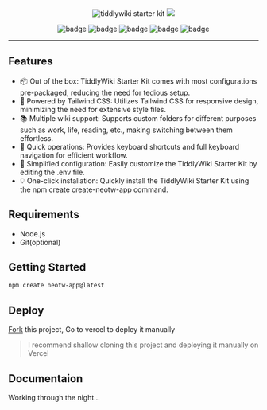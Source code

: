 <center>
    <img src="https://cdn.jsdelivr.net/gh/oeyoews/tiddlywiki-starter-kit@main/img/snapshot02.png" title="tiddlywiki starter kit" class="spotlight rounded-lg" />
    <img src="https://cdn.jsdelivr.net/gh/oeyoews/tiddlywiki-starter-kit@main/img/banner.png"  class="spotlight rounded-lg" />

<!-- <img src="https://img.shields.io/badge/Tiddlywiki5-neotw-green?style=for-the-badge&logo=tiddlywiki"> <img src="https://img.shields.io/badge/dynamic/json?url=https%3A%2F%2Fgithub.com%2Foeyoews%2Ftiddlywiki-starter-kit%2Fraw%2Fmain%2Fpackage.json&query=version&style=for-the-badge&logo=tiddlywiki&label=version"> -->

<img src="https://img.shields.io/badge/tiddlywiki-black?style=flat-square&amp;logo=tiddlywiki&amp;logoColor=white" alt="badge"> <img src="https://img.shields.io/badge/tailwindcss-black?style=flat-square&amp;logo=tailwindcss&amp;logoColor=white" alt="badge"> <img src="https://img.shields.io/badge/nodejs-black?style=flat-square&amp;logo=node.js&amp;logoColor=white" alt="badge"> <img src="https://img.shields.io/badge/docker-black?style=flat-square&amp;logo=docker&amp;logoColor=white" alt="badge"> <img src="https://img.shields.io/badge/typescript-black?style=flat-square&amp;logo=typescript&amp;logoColor=white" alt="badge">

</center>

<!-- > [!TIP]
> 当前版本(2023/11/22)进入维护模式，仅遇到重大问题时会进行修复 -->

<!-- > [!WARNING]
> Tiddlywiki 以后在此仓库不会再进行升级(4c2979286b6836f4331b31649e3d17b7b074ca6f) -->

<!-- > [!IMPORTANT]
> TiddlyWiki starter kit has a large number of plugin dependencies and can be complex. I have done my best to fill in the plugin dependency information and handle any exceptions appropriately. However, it is recommended not to install the plugin separately unless you know how to handle it(bug or error) properly. The tiddlywiki starter kit will prioritize fixing bugs within this wiki under the time management's allowance. It is not fully compatible with other tiddlywiki plugins. It is recommended to use the tiddlywiki starter kit as a base for user -->

<hr>

## Features

- 📦 Out of the box: TiddlyWiki Starter Kit comes with most configurations pre-packaged, reducing the need for tedious setup.
- 🎨 Powered by Tailwind CSS: Utilizes Tailwind CSS for responsive design, minimizing the need for extensive style files.
- 📚️ Multiple wiki support: Supports custom folders for different purposes such as work, life, reading, etc., making switching between them effortless.
- 🚀 Quick operations: Provides keyboard shortcuts and full keyboard navigation for efficient workflow.
- 🔧 Simplified configuration: Easily customize the TiddlyWiki Starter Kit by editing the .env file.
- 💡 One-click installation: Quickly install the TiddlyWiki Starter Kit using the npm create create-neotw-app command.

## Requirements

- Node.js
- Git(optional)

## Getting Started

```bash
npm create neotw-app@latest
```

## Deploy

<!-- https://vercel.com/docs/deploy-button -->
<!-- <a target="_blank" href="https://vercel.com/new/clone?repository-url=https%3A%2F%2Fgithub.com%2Foeyoews%2Ftiddlywiki-starter-kit">
    <img src="https://vercel.com/button" alt="Deploy with Vercel" />
</a> -->

[Fork](https://github.com/oeyoews/tiddlywiki-starter-kit/fork) this project, Go to vercel to deploy it manually

> I recommend shallow cloning this project and deploying it manually on Vercel

## Documentaion

Working through the night...
